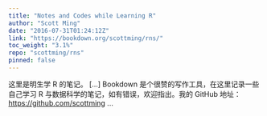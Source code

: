 ```yaml
---
title: "Notes and Codes while Learning R"
author: "Scott Ming"
date: "2016-07-31T01:24:12Z"
link: "https://bookdown.org/scottming/rns/"
toc_weight: "3.1%"
repo: "scottming/rns"
pinned: false
---
```


这里是明生学 R 的笔记。 [...] Bookdown 是个很赞的写作工具，在这里记录一些自己学习 R 与数据科学的笔记，如有错误，欢迎指出。我的 GitHub 地址：https://github.com/scottming ...
